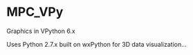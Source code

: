 # MPC_VPy
Graphics in VPython 6.x

Uses Python 2.7.x built on wxPython for 3D data visualization...

